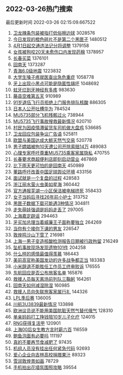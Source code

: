 ## 2022-03-26热门搜索 
最后更新时间 2022-03-26 02:15:09.667522 
1. [卫龙辣条包装被指打低俗擦边球](https://s.weibo.com/weibo?q=%23%E5%8D%AB%E9%BE%99%E8%BE%A3%E6%9D%A1%E5%8C%85%E8%A3%85%E8%A2%AB%E6%8C%87%E6%89%93%E4%BD%8E%E4%BF%97%E6%93%A6%E8%BE%B9%E7%90%83%23&Refer=top) 3028576
1. [今日发现的橙色碎片不是第二个黑匣子](https://s.weibo.com/weibo?q=%23%E4%BB%8A%E6%97%A5%E5%8F%91%E7%8E%B0%E7%9A%84%E6%A9%99%E8%89%B2%E7%A2%8E%E7%89%87%E4%B8%8D%E6%98%AF%E7%AC%AC%E4%BA%8C%E4%B8%AA%E9%BB%91%E5%8C%A3%E5%AD%90%23&Refer=top) 1480512
1. [4月1日起交通违法记分将调整](https://s.weibo.com/weibo?q=%234%E6%9C%881%E6%97%A5%E8%B5%B7%E4%BA%A4%E9%80%9A%E8%BF%9D%E6%B3%95%E8%AE%B0%E5%88%86%E5%B0%86%E8%B0%83%E6%95%B4%23&Refer=top) 1379158
1. [女孩被狗咬20天未愈伤口内发现药棉](https://s.weibo.com/weibo?q=%23%E5%A5%B3%E5%AD%A9%E8%A2%AB%E7%8B%97%E5%92%AC20%E5%A4%A9%E6%9C%AA%E6%84%88%E4%BC%A4%E5%8F%A3%E5%86%85%E5%8F%91%E7%8E%B0%E8%8D%AF%E6%A3%89%23&Refer=top) 1378957
1. [长春买菜](https://s.weibo.com/weibo?q=%E9%95%BF%E6%98%A5%E4%B9%B0%E8%8F%9C&Refer=top) 1376101
1. [回南天](https://s.weibo.com/weibo?q=%23%E5%9B%9E%E5%8D%97%E5%A4%A9%23&Refer=top) 1373287
1. [青海6.0级地震](https://s.weibo.com/weibo?q=%23%E9%9D%92%E6%B5%B76.0%E7%BA%A7%E5%9C%B0%E9%9C%87%23&Refer=top) 1223832
1. [大学生嗓子疼就医查出急危重症](https://s.weibo.com/weibo?q=%23%E5%A4%A7%E5%AD%A6%E7%94%9F%E5%97%93%E5%AD%90%E7%96%BC%E5%B0%B1%E5%8C%BB%E6%9F%A5%E5%87%BA%E6%80%A5%E5%8D%B1%E9%87%8D%E7%97%87%23&Refer=top) 1058778
1. [牙上出现小黑点可能是隐匿性龋坏](https://s.weibo.com/weibo?q=%23%E7%89%99%E4%B8%8A%E5%87%BA%E7%8E%B0%E5%B0%8F%E9%BB%91%E7%82%B9%E5%8F%AF%E8%83%BD%E6%98%AF%E9%9A%90%E5%8C%BF%E6%80%A7%E9%BE%8B%E5%9D%8F%23&Refer=top) 1048692
1. [蛀牙烂到牙神经有多疼](https://s.weibo.com/weibo?q=%23%E8%9B%80%E7%89%99%E7%83%82%E5%88%B0%E7%89%99%E7%A5%9E%E7%BB%8F%E6%9C%89%E5%A4%9A%E7%96%BC%23&Refer=top) 983630
1. [藤县空难第五天](https://s.weibo.com/weibo?q=%23%E8%97%A4%E5%8E%BF%E7%A9%BA%E9%9A%BE%E7%AC%AC%E4%BA%94%E5%A4%A9%23&Refer=top) 910989
1. [91岁退伍飞行员拒绝上门服务排队核酸](https://s.weibo.com/weibo?q=%2391%E5%B2%81%E9%80%80%E4%BC%8D%E9%A3%9E%E8%A1%8C%E5%91%98%E6%8B%92%E7%BB%9D%E4%B8%8A%E9%97%A8%E6%9C%8D%E5%8A%A1%E6%8E%92%E9%98%9F%E6%A0%B8%E9%85%B8%23&Refer=top) 886305
1. [日本人公开吐槽华为](https://s.weibo.com/weibo?q=%23%E6%97%A5%E6%9C%AC%E4%BA%BA%E5%85%AC%E5%BC%80%E5%90%90%E6%A7%BD%E5%8D%8E%E4%B8%BA%23&Refer=top) 784524
1. [MU5735部分飞机残骸过火](https://s.weibo.com/weibo?q=%23MU5735%E9%83%A8%E5%88%86%E9%A3%9E%E6%9C%BA%E6%AE%8B%E9%AA%B8%E8%BF%87%E7%81%AB%23&Refer=top) 738944
1. [MU5735飞行事故搜救最新情况](https://s.weibo.com/weibo?q=%23MU5735%E9%A3%9E%E8%A1%8C%E4%BA%8B%E6%95%85%E6%90%9C%E6%95%91%E6%9C%80%E6%96%B0%E6%83%85%E5%86%B5%23&Refer=top) 620710
1. [村民为因疫情滞留货车司机做大盘鸡](https://s.weibo.com/weibo?q=%23%E6%9D%91%E6%B0%91%E4%B8%BA%E5%9B%A0%E7%96%AB%E6%83%85%E6%BB%9E%E7%95%99%E8%B4%A7%E8%BD%A6%E5%8F%B8%E6%9C%BA%E5%81%9A%E5%A4%A7%E7%9B%98%E9%B8%A1%23&Refer=top) 536685
1. [卫龙回应包装争议广告语](https://s.weibo.com/weibo?q=%23%E5%8D%AB%E9%BE%99%E5%9B%9E%E5%BA%94%E5%8C%85%E8%A3%85%E4%BA%89%E8%AE%AE%E5%B9%BF%E5%91%8A%E8%AF%AD%23&Refer=top) 525811
1. [欧盟与美国达成大额天然气交易](https://s.weibo.com/weibo?q=%23%E6%AC%A7%E7%9B%9F%E4%B8%8E%E7%BE%8E%E5%9B%BD%E8%BE%BE%E6%88%90%E5%A4%A7%E9%A2%9D%E5%A4%A9%E7%84%B6%E6%B0%94%E4%BA%A4%E6%98%93%23&Refer=top) 520778
1. [男子嫖娼被拘10天遭公司开除索赔14万](https://s.weibo.com/weibo?q=%23%E7%94%B7%E5%AD%90%E5%AB%96%E5%A8%BC%E8%A2%AB%E6%8B%9810%E5%A4%A9%E9%81%AD%E5%85%AC%E5%8F%B8%E5%BC%80%E9%99%A4%E7%B4%A2%E8%B5%9414%E4%B8%87%23&Refer=top) 489083
1. [心理专家呼吁尊重MU5735乘客家属隐私](https://s.weibo.com/weibo?q=%23%E5%BF%83%E7%90%86%E4%B8%93%E5%AE%B6%E5%91%BC%E5%90%81%E5%B0%8A%E9%87%8DMU5735%E4%B9%98%E5%AE%A2%E5%AE%B6%E5%B1%9E%E9%9A%90%E7%A7%81%23&Refer=top) 470755
1. [长春要求商超便利店即刻启动营业](https://s.weibo.com/weibo?q=%23%E9%95%BF%E6%98%A5%E8%A6%81%E6%B1%82%E5%95%86%E8%B6%85%E4%BE%BF%E5%88%A9%E5%BA%97%E5%8D%B3%E5%88%BB%E5%90%AF%E5%8A%A8%E8%90%A5%E4%B8%9A%23&Refer=top) 467869
1. [比下雨天更可怕的是回南天](https://s.weibo.com/weibo?q=%23%E6%AF%94%E4%B8%8B%E9%9B%A8%E5%A4%A9%E6%9B%B4%E5%8F%AF%E6%80%95%E7%9A%84%E6%98%AF%E5%9B%9E%E5%8D%97%E5%A4%A9%23&Refer=top) 450989
1. [董路呼吁改善中国足球舆论环境](https://s.weibo.com/weibo?q=%23%E8%91%A3%E8%B7%AF%E5%91%BC%E5%90%81%E6%94%B9%E5%96%84%E4%B8%AD%E5%9B%BD%E8%B6%B3%E7%90%83%E8%88%86%E8%AE%BA%E7%8E%AF%E5%A2%83%23&Refer=top) 433156
1. [面试就是一个复盘的过程](https://s.weibo.com/weibo?q=%23%E9%9D%A2%E8%AF%95%E5%B0%B1%E6%98%AF%E4%B8%80%E4%B8%AA%E5%A4%8D%E7%9B%98%E7%9A%84%E8%BF%87%E7%A8%8B%23&Refer=top) 428583
1. [浙江丽水萤火虫美如星海](https://s.weibo.com/weibo?q=%23%E6%B5%99%E6%B1%9F%E4%B8%BD%E6%B0%B4%E8%90%A4%E7%81%AB%E8%99%AB%E7%BE%8E%E5%A6%82%E6%98%9F%E6%B5%B7%23&Refer=top) 360442
1. [官方通报芜湖一小区保洁被电梯挤死](https://s.weibo.com/weibo?q=%23%E5%AE%98%E6%96%B9%E9%80%9A%E6%8A%A5%E8%8A%9C%E6%B9%96%E4%B8%80%E5%B0%8F%E5%8C%BA%E4%BF%9D%E6%B4%81%E8%A2%AB%E7%94%B5%E6%A2%AF%E6%8C%A4%E6%AD%BB%23&Refer=top) 358433
1. [女子当妈后寻找26年前小护士](https://s.weibo.com/weibo?q=%23%E5%A5%B3%E5%AD%90%E5%BD%93%E5%A6%88%E5%90%8E%E5%AF%BB%E6%89%BE26%E5%B9%B4%E5%89%8D%E5%B0%8F%E6%8A%A4%E5%A3%AB%23&Refer=top) 313752
1. [黑匣子数据下载可能遇3种情况](https://s.weibo.com/weibo?q=%23%E9%BB%91%E5%8C%A3%E5%AD%90%E6%95%B0%E6%8D%AE%E4%B8%8B%E8%BD%BD%E5%8F%AF%E8%83%BD%E9%81%873%E7%A7%8D%E6%83%85%E5%86%B5%23&Refer=top) 304811
1. [走失萌娃强调是妈妈走丢了](https://s.weibo.com/weibo?q=%23%E8%B5%B0%E5%A4%B1%E8%90%8C%E5%A8%83%E5%BC%BA%E8%B0%83%E6%98%AF%E5%A6%88%E5%A6%88%E8%B5%B0%E4%B8%A2%E4%BA%86%23&Refer=top) 297005
1. [上海嘉定辟谣](https://s.weibo.com/weibo?q=%E4%B8%8A%E6%B5%B7%E5%98%89%E5%AE%9A%E8%BE%9F%E8%B0%A3&Refer=top) 294463
1. [牙买加总理当着威廉王子面称要独立](https://s.weibo.com/weibo?q=%23%E7%89%99%E4%B9%B0%E5%8A%A0%E6%80%BB%E7%90%86%E5%BD%93%E7%9D%80%E5%A8%81%E5%BB%89%E7%8E%8B%E5%AD%90%E9%9D%A2%E7%A7%B0%E8%A6%81%E7%8B%AC%E7%AB%8B%23&Refer=top) 264269
1. [当你有个接你下课的男友](https://s.weibo.com/weibo?q=%23%E5%BD%93%E4%BD%A0%E6%9C%89%E4%B8%AA%E6%8E%A5%E4%BD%A0%E4%B8%8B%E8%AF%BE%E7%9A%84%E7%94%B7%E5%8F%8B%23&Refer=top) 226547
1. [敦煌鸣沙山下雪了](https://s.weibo.com/weibo?q=%23%E6%95%A6%E7%85%8C%E9%B8%A3%E6%B2%99%E5%B1%B1%E4%B8%8B%E9%9B%AA%E4%BA%86%23&Refer=top) 216981
1. [上海一男子变造核酸检测报告日期被行政拘留](https://s.weibo.com/weibo?q=%23%E4%B8%8A%E6%B5%B7%E4%B8%80%E7%94%B7%E5%AD%90%E5%8F%98%E9%80%A0%E6%A0%B8%E9%85%B8%E6%A3%80%E6%B5%8B%E6%8A%A5%E5%91%8A%E6%97%A5%E6%9C%9F%E8%A2%AB%E8%A1%8C%E6%94%BF%E6%8B%98%E7%95%99%23&Refer=top) 216249
1. [坠机事故现场发现遗物101件](https://s.weibo.com/weibo?q=%23%E5%9D%A0%E6%9C%BA%E4%BA%8B%E6%95%85%E7%8E%B0%E5%9C%BA%E5%8F%91%E7%8E%B0%E9%81%97%E7%89%A9101%E4%BB%B6%23&Refer=top) 204258
1. [什么样的感情最值得羡慕](https://s.weibo.com/weibo?q=%23%E4%BB%80%E4%B9%88%E6%A0%B7%E7%9A%84%E6%84%9F%E6%83%85%E6%9C%80%E5%80%BC%E5%BE%97%E7%BE%A1%E6%85%95%23&Refer=top) 186443
1. [美前高官称美国发动的许多战争都正当](https://s.weibo.com/weibo?q=%23%E7%BE%8E%E5%89%8D%E9%AB%98%E5%AE%98%E7%A7%B0%E7%BE%8E%E5%9B%BD%E5%8F%91%E5%8A%A8%E7%9A%84%E8%AE%B8%E5%A4%9A%E6%88%98%E4%BA%89%E9%83%BD%E6%AD%A3%E5%BD%93%23&Refer=top) 183383
1. [小米辞退不能胜任工作员工终审败诉](https://s.weibo.com/weibo?q=%23%E5%B0%8F%E7%B1%B3%E8%BE%9E%E9%80%80%E4%B8%8D%E8%83%BD%E8%83%9C%E4%BB%BB%E5%B7%A5%E4%BD%9C%E5%91%98%E5%B7%A5%E7%BB%88%E5%AE%A1%E8%B4%A5%E8%AF%89%23&Refer=top) 176555
1. [东航回应是否公布旅客名单](https://s.weibo.com/weibo?q=%23%E4%B8%9C%E8%88%AA%E5%9B%9E%E5%BA%94%E6%98%AF%E5%90%A6%E5%85%AC%E5%B8%83%E6%97%85%E5%AE%A2%E5%90%8D%E5%8D%95%23&Refer=top) 165876
1. [救援人员每天离场前列队三鞠躬](https://s.weibo.com/weibo?q=%23%E6%95%91%E6%8F%B4%E4%BA%BA%E5%91%98%E6%AF%8F%E5%A4%A9%E7%A6%BB%E5%9C%BA%E5%89%8D%E5%88%97%E9%98%9F%E4%B8%89%E9%9E%A0%E8%BA%AC%23&Refer=top) 164261
1. [回南天如何减湿除湿](https://s.weibo.com/weibo?q=%23%E5%9B%9E%E5%8D%97%E5%A4%A9%E5%A6%82%E4%BD%95%E5%87%8F%E6%B9%BF%E9%99%A4%E6%B9%BF%23&Refer=top) 160985
1. [救援人员向失联旅客家属行礼](https://s.weibo.com/weibo?q=%23%E6%95%91%E6%8F%B4%E4%BA%BA%E5%91%98%E5%90%91%E5%A4%B1%E8%81%94%E6%97%85%E5%AE%A2%E5%AE%B6%E5%B1%9E%E8%A1%8C%E7%A4%BC%23&Refer=top) 144326
1. [LPL季后赛](https://s.weibo.com/weibo?q=%23LPL%E5%AD%A3%E5%90%8E%E8%B5%9B%23&Refer=top) 136005
1. [川航3U3839最新情况](https://s.weibo.com/weibo?q=%23%E5%B7%9D%E8%88%AA3U3839%E6%9C%80%E6%96%B0%E6%83%85%E5%86%B5%23&Refer=top) 133898
1. [欧洲议员说不能用美国肮脏天然气替代俄气](https://s.weibo.com/weibo?q=%23%E6%AC%A7%E6%B4%B2%E8%AE%AE%E5%91%98%E8%AF%B4%E4%B8%8D%E8%83%BD%E7%94%A8%E7%BE%8E%E5%9B%BD%E8%82%AE%E8%84%8F%E5%A4%A9%E7%84%B6%E6%B0%94%E6%9B%BF%E4%BB%A3%E4%BF%84%E6%B0%94%23&Refer=top) 128310
1. [单亲妈妈打工挣钱陪10岁儿子化疗](https://s.weibo.com/weibo?q=%23%E5%8D%95%E4%BA%B2%E5%A6%88%E5%A6%88%E6%89%93%E5%B7%A5%E6%8C%A3%E9%92%B1%E9%99%AA10%E5%B2%81%E5%84%BF%E5%AD%90%E5%8C%96%E7%96%97%23&Refer=top) 124015
1. [RNG获得复活甲](https://s.weibo.com/weibo?q=%23RNG%E8%8E%B7%E5%BE%97%E5%A4%8D%E6%B4%BB%E7%94%B2%23&Refer=top) 120901
1. [上海00后女生教方言时薪六百](https://s.weibo.com/weibo?q=%23%E4%B8%8A%E6%B5%B700%E5%90%8E%E5%A5%B3%E7%94%9F%E6%95%99%E6%96%B9%E8%A8%80%E6%97%B6%E8%96%AA%E5%85%AD%E7%99%BE%23&Refer=top) 116559
1. [鲍鱼泡面有必要吗](https://s.weibo.com/weibo?q=%23%E9%B2%8D%E9%B1%BC%E6%B3%A1%E9%9D%A2%E6%9C%89%E5%BF%85%E8%A6%81%E5%90%97%23&Refer=top) 111197
1. [真的不要再节食减肥了](https://s.weibo.com/weibo?q=%23%E7%9C%9F%E7%9A%84%E4%B8%8D%E8%A6%81%E5%86%8D%E8%8A%82%E9%A3%9F%E5%87%8F%E8%82%A5%E4%BA%86%23&Refer=top) 97435
1. [机组人员没有挂出任何紧急代码](https://s.weibo.com/weibo?q=%23%E6%9C%BA%E7%BB%84%E4%BA%BA%E5%91%98%E6%B2%A1%E6%9C%89%E6%8C%82%E5%87%BA%E4%BB%BB%E4%BD%95%E7%B4%A7%E6%80%A5%E4%BB%A3%E7%A0%81%23&Refer=top) 92693
1. [爱心企业向吉林高校捐赠果汁](https://s.weibo.com/weibo?q=%23%E7%88%B1%E5%BF%83%E4%BC%81%E4%B8%9A%E5%90%91%E5%90%89%E6%9E%97%E9%AB%98%E6%A0%A1%E6%8D%90%E8%B5%A0%E6%9E%9C%E6%B1%81%23&Refer=top) 89323
1. [雪润敦煌景如画](https://s.weibo.com/weibo?q=%23%E9%9B%AA%E6%B6%A6%E6%95%A6%E7%85%8C%E6%99%AF%E5%A6%82%E7%94%BB%23&Refer=top) 78729
1. [手机拍出花墙氛围照攻略](https://s.weibo.com/weibo?q=%23%E6%89%8B%E6%9C%BA%E6%8B%8D%E5%87%BA%E8%8A%B1%E5%A2%99%E6%B0%9B%E5%9B%B4%E7%85%A7%E6%94%BB%E7%95%A5%23&Refer=top) 39554
